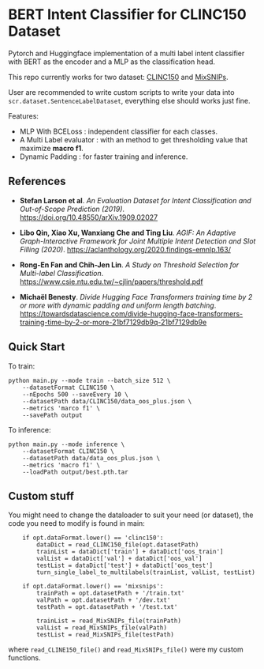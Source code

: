 # BERT Intent Classifier for CLINC150 Dataset
Pytorch and Huggingface implementation of a multi label intent classifier with BERT as the encoder and a MLP as the classification head.

This repo currently works for two dataset: [CLINC150](https://github.com/clinc/oos-eval) and [MixSNIPs](https://github.com/LooperXX/AGIF/tree/master/data/MixSNIPS_clean).

User are recommended to write custom scripts to write your data into `scr.dataset.SentenceLabelDataset`, everything else should works just fine.

Features:
- MLP With BCELoss : independent classifier for each classes.
- A Multi Label evaluator : with an method to get thresholding value that maximize **macro f1**.
- Dynamic Padding : for faster training and inference.
## References
* **Stefan Larson et al**. *An Evaluation Dataset for Intent Classification and Out-of-Scope Prediction (2019)*. https://doi.org/10.48550/arXiv.1909.02027

* **Libo Qin, Xiao Xu, Wanxiang Che and Ting Liu**. *AGIF: An Adaptive Graph-Interactive Framework for Joint Multiple Intent Detection and Slot Filling (2020)*. https://aclanthology.org/2020.findings-emnlp.163/
  
* **Rong-En Fan and Chih-Jen Lin**. *A Study on Threshold Selection for Multi-label Classification*. https://www.csie.ntu.edu.tw/~cjlin/papers/threshold.pdf

* **Michaël Benesty**. *Divide Hugging Face Transformers training time by 2 or more with dynamic padding and uniform length batching*. https://towardsdatascience.com/divide-hugging-face-transformers-training-time-by-2-or-more-21bf7129db9q-21bf7129db9e

## Quick Start
To train:
```
python main.py --mode train --batch_size 512 \
    --datasetFormat CLINC150 \
    --nEpochs 500 --saveEvery 10 \
    --datasetPath data/CLINC150/data_oos_plus.json \
    --metrics 'marco f1' \
    --savePath output
```

To inference:
```
python main.py --mode inference \
    --datasetFormat CLINC150 \
    --datasetPath data/data_oos_plus.json \
    --metrics 'macro f1' \
    --loadPath output/best.pth.tar
```
## Custom stuff 
You might need to change the dataloader to suit your need (or dataset), the code you need to modify is found in main: 
```
    if opt.dataFormat.lower() == 'clinc150':
        dataDict = read_CLINC150_file(opt.datasetPath)
        trainList = dataDict['train'] + dataDict['oos_train']
        valList = dataDict['val'] + dataDict['oos_val']
        testList = dataDict['test'] + dataDict['oos_test']
        turn_single_label_to_multilabels(trainList, valList, testList)
    
    if opt.dataFormat.lower() == 'mixsnips':
        trainPath = opt.datasetPath + '/train.txt'
        valPath = opt.datasetPath + '/dev.txt'
        testPath = opt.datasetPath + '/test.txt'

        trainList = read_MixSNIPs_file(trainPath)
        valList = read_MixSNIPs_file(valPath)
        testList = read_MixSNIPs_file(testPath)
```
where `read_CLINE150_file()` and `read_MixSNIPs_file()` were my custom functions.